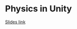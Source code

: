 # Physics in Unity

[Slides link](https://docs.google.com/presentation/d/1A4tX-sCOxhnxPmZ7XjamL7fUU14_kNDXeCmCn7dfbmw/edit?usp=sharing)
